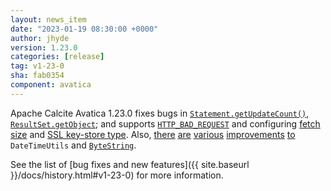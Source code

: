 ```yaml
---
layout: news_item
date: "2023-01-19 08:30:00 +0000"
author: jhyde
version: 1.23.0
categories: [release]
tag: v1-23-0
sha: fab0354
component: avatica
---
```

<!--
{% comment %}
Licensed to the Apache Software Foundation (ASF) under one or more
contributor license agreements.  See the NOTICE file distributed with
this work for additional information regarding copyright ownership.
The ASF licenses this file to you under the Apache License, Version 2.0
(the "License"); you may not use this file except in compliance with
the License.  You may obtain a copy of the License at

http://www.apache.org/licenses/LICENSE-2.0

Unless required by applicable law or agreed to in writing, software
distributed under the License is distributed on an "AS IS" BASIS,
WITHOUT WARRANTIES OR CONDITIONS OF ANY KIND, either express or implied.
See the License for the specific language governing permissions and
limitations under the License.
{% endcomment %}
-->

Apache Calcite Avatica 1.23.0
fixes bugs in
<a href="https://issues.apache.org/jira/browse/CALCITE-5443">`Statement.getUpdateCount()`</a>,
<a href="https://issues.apache.org/jira/browse/CALCITE-3557">`ResultSet.getObject`</a>;
and supports
<a href="https://issues.apache.org/jira/browse/CALCITE-5358">`HTTP_BAD_REQUEST`</a>
and configuring
<a href="https://issues.apache.org/jira/browse/CALCITE-2322">fetch size</a>
and
<a href="https://issues.apache.org/jira/browse/CALCITE-5327">SSL key-store type</a>.
Also,
<a href="https://issues.apache.org/jira/browse/CALCITE-5338">there</a>
<a href="https://issues.apache.org/jira/browse/CALCITE-3078">are</a>
<a href="https://issues.apache.org/jira/browse/CALCITE-5369">various</a>
<a href="https://issues.apache.org/jira/browse/CALCITE-2989">improvements</a>
<a href="https://issues.apache.org/jira/browse/CALCITE-1639">to</a>
`DateTimeUtils` and
<a href="https://issues.apache.org/jira/browse/CALCITE-5415">`ByteString`</a>.

See the list of
[bug fixes and new features]({{ site.baseurl }}/docs/history.html#v1-23-0)
for more information.
